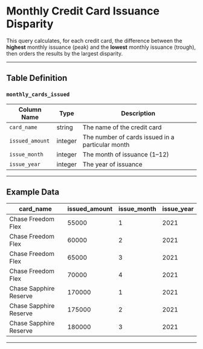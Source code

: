 # Monthly Credit Card Issuance Disparity

This query calculates, for each credit card, the difference between the **highest** monthly issuance (peak) and the **lowest** monthly issuance (trough), then orders the results by the largest disparity.

---

## Table Definition

### `monthly_cards_issued`

| Column Name     | Type      | Description                                       |
|-----------------|-----------|---------------------------------------------------|
| `card_name`     | string    | The name of the credit card                       |
| `issued_amount` | integer   | The number of cards issued in a particular month  |
| `issue_month`   | integer   | The month of issuance (1–12)                      |
| `issue_year`    | integer   | The year of issuance                              |

---

## Example Data

| card_name              | issued_amount | issue_month | issue_year |
|------------------------|---------------|------------|-----------|
| Chase Freedom Flex     | 55000         | 1          | 2021      |
| Chase Freedom Flex     | 60000         | 2          | 2021      |
| Chase Freedom Flex     | 65000         | 3          | 2021      |
| Chase Freedom Flex     | 70000         | 4          | 2021      |
| Chase Sapphire Reserve | 170000        | 1          | 2021      |
| Chase Sapphire Reserve | 175000        | 2          | 2021      |
| Chase Sapphire Reserve | 180000        | 3          | 2021      |

---

